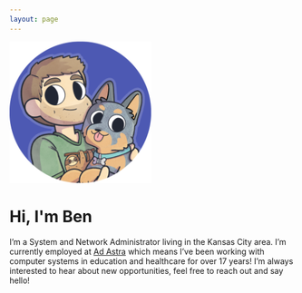 ```yaml
---
layout: page
---
```


![Ben and his dog](/assets/img/ben.png)

# Hi, I'm Ben

I’m a System and Network Administrator living in the Kansas City area. I’m currently employed at [Ad Astra](https://www.aais.com/) which means I’ve been working with computer systems in education and healthcare for over 17 years! I’m always interested to hear about new opportunities, feel free to reach out and say hello!